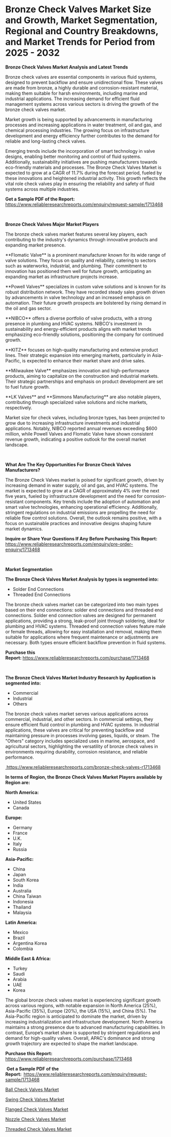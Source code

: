 <p><h1>Bronze Check Valves Market Size and Growth, Market Segmentation, Regional and Country Breakdowns, and Market Trends for Period from 2025 -  2032</h1></p><p><strong>Bronze Check Valves Market Analysis and Latest Trends</strong></p>
<p><p>Bronze check valves are essential components in various fluid systems, designed to prevent backflow and ensure unidirectional flow. These valves are made from bronze, a highly durable and corrosion-resistant material, making them suitable for harsh environments, including marine and industrial applications. The increasing demand for efficient fluid management systems across various sectors is driving the growth of the bronze check valves market.</p><p>Market growth is being supported by advancements in manufacturing processes and increasing applications in water treatment, oil and gas, and chemical processing industries. The growing focus on infrastructure development and energy efficiency further contributes to the demand for reliable and long-lasting check valves. </p><p>Emerging trends include the incorporation of smart technology in valve designs, enabling better monitoring and control of fluid systems. Additionally, sustainability initiatives are pushing manufacturers towards eco-friendly materials and processes. The Bronze Check Valves Market is expected to grow at a CAGR of 11.7% during the forecast period, fueled by these innovations and heightened industrial activity. This growth reflects the vital role check valves play in ensuring the reliability and safety of fluid systems across multiple industries.</p></p>
<p><strong>Get a Sample PDF of the Report:&nbsp;</strong> <a href="https://www.reliableresearchreports.com/enquiry/request-sample/1713468?utm_campaign=24&utm_medium=2&utm_source=Github&utm_content=ia&utm_term=20022025&utm_id=bronze-check-valves">https://www.reliableresearchreports.com/enquiry/request-sample/1713468</a></p>
<p>&nbsp;</p>
<p><strong>Bronze Check Valves Major Market Players</strong></p>
<p><p>The bronze check valves market features several key players, each contributing to the industry's dynamics through innovative products and expanding market presence. </p><p>**Flomatic Valve** is a prominent manufacturer known for its wide range of valve solutions. They focus on quality and reliability, catering to sectors such as waterworks, industrial, and plumbing. Their commitment to innovation has positioned them well for future growth, anticipating an expanding market as infrastructure projects increase.</p><p>**Powell Valves** specializes in custom valve solutions and is known for its robust distribution network. They have recorded steady sales growth driven by advancements in valve technology and an increased emphasis on automation. Their future growth prospects are bolstered by rising demand in the oil and gas sector.</p><p>**NIBCO** offers a diverse portfolio of valve products, with a strong presence in plumbing and HVAC systems. NIBCO's investment in sustainability and energy-efficient products aligns with market trends emphasizing eco-friendly solutions, positioning the company for continued growth.</p><p>**KITZ** focuses on high-quality manufacturing and extensive product lines. Their strategic expansion into emerging markets, particularly in Asia-Pacific, is expected to enhance their market share and drive sales.</p><p>**Milwaukee Valve** emphasizes innovation and high-performance products, aiming to capitalize on the construction and industrial markets. Their strategic partnerships and emphasis on product development are set to fuel future growth.</p><p>**LK Valves** and **Simmons Manufacturing** are also notable players, contributing through specialized valve solutions and niche markets, respectively.</p><p>Market size for check valves, including bronze types, has been projected to grow due to increasing infrastructure investments and industrial applications. Notably, NIBCO reported annual revenues exceeding $600 million, while Powell Valves and Flomatic Valve have shown consistent revenue growth, indicating a positive outlook for the overall market landscape.</p></p>
<p>&nbsp;</p>
<p><strong>What Are The Key Opportunities For Bronze Check Valves Manufacturers?</strong></p>
<p><p>The Bronze Check Valves market is poised for significant growth, driven by increasing demand in water supply, oil and gas, and HVAC systems. The market is expected to grow at a CAGR of approximately 4% over the next five years, fueled by infrastructure development and the need for corrosion-resistant components. Key trends include the adoption of automation and smart valve technologies, enhancing operational efficiency. Additionally, stringent regulations on industrial emissions are propelling the need for reliable flow control solutions. Overall, the outlook remains positive, with a focus on sustainable practices and innovative designs shaping future market dynamics.</p></p>
<p><strong>Inquire or Share Your Questions If Any Before Purchasing This Report:</strong> <a href="https://www.reliableresearchreports.com/enquiry/pre-order-enquiry/1713468?utm_campaign=24&utm_medium=2&utm_source=Github&utm_content=ia&utm_term=20022025&utm_id=bronze-check-valves">https://www.reliableresearchreports.com/enquiry/pre-order-enquiry/1713468</a></p>
<p>&nbsp;</p>
<p><strong>Market Segmentation</strong></p>
<p><strong>The Bronze Check Valves Market Analysis by types is segmented into:</strong></p>
<p><ul><li>Solder End Connections</li><li>Threaded End Connections</li></ul></p>
<p><p>The bronze check valves market can be categorized into two main types based on their end connections: solder end connections and threaded end connections. Solder end connection valves are designed for permanent applications, providing a strong, leak-proof joint through soldering, ideal for plumbing and HVAC systems. Threaded end connection valves feature male or female threads, allowing for easy installation and removal, making them suitable for applications where frequent maintenance or adjustments are necessary. Both types ensure efficient backflow prevention in fluid systems.</p></p>
<p><strong>Purchase this Report:&nbsp;</strong><a href="https://www.reliableresearchreports.com/purchase/1713468?utm_campaign=24&utm_medium=2&utm_source=Github&utm_content=ia&utm_term=20022025&utm_id=bronze-check-valves">https://www.reliableresearchreports.com/purchase/1713468</a></p>
<p>&nbsp;</p>
<p><strong>The Bronze Check Valves Market Industry Research by Application is segmented into:</strong></p>
<p><ul><li>Commercial</li><li>Industrial</li><li>Others</li></ul></p>
<p><p>The bronze check valves market serves various applications across commercial, industrial, and other sectors. In commercial settings, they ensure efficient fluid control in plumbing and HVAC systems. In industrial applications, these valves are critical for preventing backflow and maintaining pressure in processes involving gases, liquids, or steam. The "Others" category includes specialized uses in marine, aerospace, and agricultural sectors, highlighting the versatility of bronze check valves in environments requiring durability, corrosion resistance, and reliable performance.</p></p>
<p><a href="https://www.reliableresearchreports.com/bronze-check-valves-r1713468?utm_campaign=24&utm_medium=2&utm_source=Github&utm_content=ia&utm_term=20022025&utm_id=bronze-check-valves">&nbsp;https://www.reliableresearchreports.com/bronze-check-valves-r1713468</a></p>
<p><strong>In terms of Region, the Bronze Check Valves Market Players available by Region are:</strong></p>
<p>
    <p> <strong> North America: </strong>
        <ul>
            <li>United States</li>
            <li>Canada</li>
        </ul>
        </p> 
    <p> <strong> Europe: </strong>
        <ul>
            <li>Germany</li>
            <li>France</li>
            <li>U.K.</li>
            <li>Italy</li>
            <li>Russia</li>
        </ul>
        </p> 
    <p> <strong> Asia-Pacific: </strong>
        <ul>
            <li>China</li>
            <li>Japan</li>
            <li>South Korea</li>
            <li>India</li>
            <li>Australia</li>
            <li>China Taiwan</li>
            <li>Indonesia</li>
            <li>Thailand</li>
            <li>Malaysia</li>
        </ul>
        </p> 
    <p> <strong> Latin America: </strong>
        <ul>
            <li>Mexico</li>
            <li>Brazil</li>
            <li>Argentina Korea</li>
            <li>Colombia</li>
        </ul>
        </p> 
    <p> <strong> Middle East & Africa: </strong>
        <ul>
            <li>Turkey</li>
            <li>Saudi</li>
            <li>Arabia</li>
            <li>UAE</li>
            <li>Korea</li>
        </ul>
    </p>
    </p>
<p><p>The global bronze check valves market is experiencing significant growth across various regions, with notable expansion in North America (25%), Asia-Pacific (35%), Europe (20%), the USA (15%), and China (5%). The Asia-Pacific region is anticipated to dominate the market, driven by increasing industrialization and infrastructure development. North America maintains a strong presence due to advanced manufacturing capabilities. In contrast, Europe’s market share is supported by stringent regulations and demand for high-quality valves. Overall, APAC's dominance and strong growth trajectory are expected to shape the market landscape.</p></p>
<p><strong>Purchase this Report: </strong><a href="https://www.reliableresearchreports.com/purchase/1713468?utm_campaign=24&utm_medium=2&utm_source=Github&utm_content=ia&utm_term=20022025&utm_id=bronze-check-valves">https://www.reliableresearchreports.com/purchase/1713468</a></p>
<p>&nbsp;<strong>Get a Sample PDF of the Report:&nbsp;&nbsp;</strong><a href="https://www.reliableresearchreports.com/enquiry/request-sample/1713468?utm_campaign=24&utm_medium=2&utm_source=Github&utm_content=ia&utm_term=20022025&utm_id=bronze-check-valves">https://www.reliableresearchreports.com/enquiry/request-sample/1713468</a></p>
<p><strong></strong></p>
<p><p><a href="https://github.com/saoneubeh8/Market-Research-Report-List-1/blob/main/ball-check-valves-market.md?utm_campaign=24&utm_medium=2&utm_source=Github&utm_content=ia&utm_term=20022025&utm_id=bronze-check-valves">Ball Check Valves Market</a></p><p><a href="https://github.com/anggigpps/Market-Research-Report-List-1/blob/main/swing-check-valves-market.md?utm_campaign=24&utm_medium=2&utm_source=Github&utm_content=ia&utm_term=20022025&utm_id=bronze-check-valves">Swing Check Valves Market</a></p><p><a href="https://github.com/sharphadan/Market-Research-Report-List-1/blob/main/flanged-check-valves-market.md?utm_campaign=24&utm_medium=2&utm_source=Github&utm_content=ia&utm_term=20022025&utm_id=bronze-check-valves">Flanged Check Valves Market</a></p><p><a href="https://github.com/bokerraaenc7/Market-Research-Report-List-1/blob/main/nozzle-check-valves-market.md?utm_campaign=24&utm_medium=2&utm_source=Github&utm_content=ia&utm_term=20022025&utm_id=bronze-check-valves">Nozzle Check Valves Market</a></p><p><a href="https://github.com/msiyahhonzo46/Market-Research-Report-List-1/blob/main/threaded-check-valves-market.md?utm_campaign=24&utm_medium=2&utm_source=Github&utm_content=ia&utm_term=20022025&utm_id=bronze-check-valves">Threaded Check Valves Market</a></p></p>